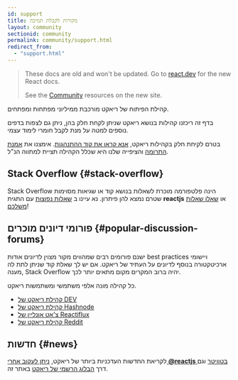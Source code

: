 ```yaml
---
id: support
title: מקורות לקבלת תמיכה
layout: community
sectionid: community
permalink: community/support.html
redirect_from:
  - "support.html"
---
```


<div class="scary">

>
> These docs are old and won't be updated. Go to [react.dev](https://react.dev/) for the new React docs.
> 
> See the [Community](https://react.dev/community) resources on the new site.

</div>

קהילת הפיתוח של ריאקט מורכבת ממיליוני מפתחות ומפתחים.

בדף זה ריכזנו קהילות בנושא ריאקט שניתן לקחת חלק בהן, ניתן גם לצפות בדפים נוספים למטה על מנת לקבל חומרי לימוד עצמי.

בטרם לקיחת חלק בקהילות ריאקט, [אנא קראו את קוד ההתנהגות](https://github.com/facebook/react/blob/main/CODE_OF_CONDUCT.md). אימצנו את [אמנת התרומה](https://www.contributor-covenant.org/)
והציפייה שלנו היא שכלל הקהילה תציית למתווה הנ"ל.

## Stack Overflow {#stack-overflow}

Stack Overflow הינה פלטפורמה מוכרת לשאלות בנושא קוד או שגיאות מסוימות שטרם נמצא להן פיתרון. נא עיינו ב [שאלות נפוצות](https://stackoverflow.com/questions/tagged/reactjs) עם התגית **reactjs** או [שאלו שאלות משלכם](https://stackoverflow.com/questions/ask?tags=reactjs)!

## פורומי דיונים מוכרים {#popular-discussion-forums}

ישנם פורומים רבים שמהווים מקור מצוין לדיונים אודות best practices ויישומי ארכיטקטורה בנוסף לדיונים על העתיד של ריאקט. אם יש לך שאלת קוד שניתן לתת לה מענה, Stack Overflow יהיה ברוב המקרים מקום מתאים יותר לכך.

כל קהילה מונה אלפי משתמשי ומשתמשות ריאקט.

* [קהילת ריאקט של DEV](https://dev.to/t/react)
* [קהילת ריאקט של Hashnode](https://hashnode.com/n/reactjs)
* [צ'אט אונליין של Reactiflux](https://discord.gg/reactiflux)
* [קהילת ריאקט של Reddit](https://www.reddit.com/r/reactjs/)

## חדשות {#news}

לקריאת החדשות העדכניות ביותר של ריאקט, [ניתן לעקוב אחרי **@reactjs** בטוויטר](https://twitter.com/reactjs) וגם דרך [הבלוג הרשמי של ריאקט](/blog/) באתר זה.
